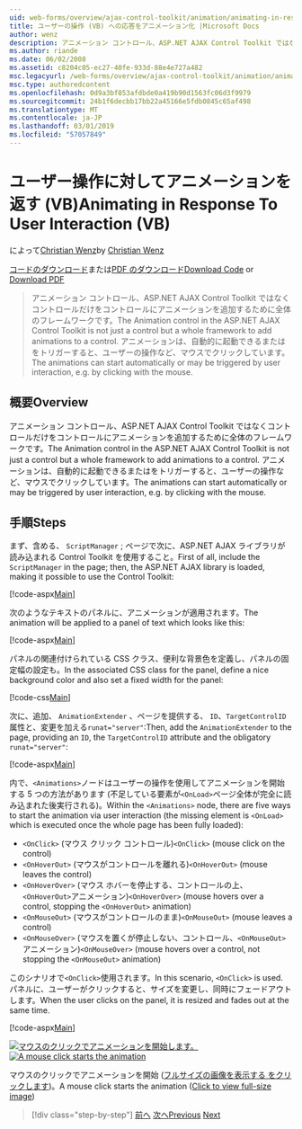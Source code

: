 ```yaml
---
uid: web-forms/overview/ajax-control-toolkit/animation/animating-in-response-to-user-interaction-vb
title: ユーザーの操作 (VB) への応答をアニメーション化 |Microsoft Docs
author: wenz
description: アニメーション コントロール、ASP.NET AJAX Control Toolkit ではなくコントロールだけをコントロールにアニメーションを追加するために全体のフレームワークです。 アニメーションが星できます.
ms.author: riande
ms.date: 06/02/2008
ms.assetid: c8204c05-ec27-40fe-933d-88e4e727a482
msc.legacyurl: /web-forms/overview/ajax-control-toolkit/animation/animating-in-response-to-user-interaction-vb
msc.type: authoredcontent
ms.openlocfilehash: 0d9a3bf853afdbde0a419b90d1563fc06d3f9979
ms.sourcegitcommit: 24b1f6decbb17bb22a45166e5fdb0845c65af498
ms.translationtype: MT
ms.contentlocale: ja-JP
ms.lasthandoff: 03/01/2019
ms.locfileid: "57057849"
---
```

<a name="animating-in-response-to-user-interaction-vb"></a><span data-ttu-id="17857-104">ユーザー操作に対してアニメーションを返す (VB)</span><span class="sxs-lookup"><span data-stu-id="17857-104">Animating in Response To User Interaction (VB)</span></span>
====================
<span data-ttu-id="17857-105">によって[Christian Wenz](https://github.com/wenz)</span><span class="sxs-lookup"><span data-stu-id="17857-105">by [Christian Wenz](https://github.com/wenz)</span></span>

<span data-ttu-id="17857-106">[コードのダウンロード](http://download.microsoft.com/download/f/9/a/f9a26acd-8df4-4484-8a18-199e4598f411/Animation6.vb.zip)または[PDF のダウンロード](http://download.microsoft.com/download/6/7/1/6718d452-ff89-4d3f-a90e-c74ec2d636a3/animation6VB.pdf)</span><span class="sxs-lookup"><span data-stu-id="17857-106">[Download Code](http://download.microsoft.com/download/f/9/a/f9a26acd-8df4-4484-8a18-199e4598f411/Animation6.vb.zip) or [Download PDF](http://download.microsoft.com/download/6/7/1/6718d452-ff89-4d3f-a90e-c74ec2d636a3/animation6VB.pdf)</span></span>

> <span data-ttu-id="17857-107">アニメーション コントロール、ASP.NET AJAX Control Toolkit ではなくコントロールだけをコントロールにアニメーションを追加するために全体のフレームワークです。</span><span class="sxs-lookup"><span data-stu-id="17857-107">The Animation control in the ASP.NET AJAX Control Toolkit is not just a control but a whole framework to add animations to a control.</span></span> <span data-ttu-id="17857-108">アニメーションは、自動的に起動できるまたはをトリガーすると、ユーザーの操作など、マウスでクリックしています。</span><span class="sxs-lookup"><span data-stu-id="17857-108">The animations can start automatically or may be triggered by user interaction, e.g. by clicking with the mouse.</span></span>


## <a name="overview"></a><span data-ttu-id="17857-109">概要</span><span class="sxs-lookup"><span data-stu-id="17857-109">Overview</span></span>

<span data-ttu-id="17857-110">アニメーション コントロール、ASP.NET AJAX Control Toolkit ではなくコントロールだけをコントロールにアニメーションを追加するために全体のフレームワークです。</span><span class="sxs-lookup"><span data-stu-id="17857-110">The Animation control in the ASP.NET AJAX Control Toolkit is not just a control but a whole framework to add animations to a control.</span></span> <span data-ttu-id="17857-111">アニメーションは、自動的に起動できるまたはをトリガーすると、ユーザーの操作など、マウスでクリックしています。</span><span class="sxs-lookup"><span data-stu-id="17857-111">The animations can start automatically or may be triggered by user interaction, e.g. by clicking with the mouse.</span></span>

## <a name="steps"></a><span data-ttu-id="17857-112">手順</span><span class="sxs-lookup"><span data-stu-id="17857-112">Steps</span></span>

<span data-ttu-id="17857-113">まず、含める、 `ScriptManager` ; ページで次に、ASP.NET AJAX ライブラリが読み込まれる Control Toolkit を使用すること。</span><span class="sxs-lookup"><span data-stu-id="17857-113">First of all, include the `ScriptManager` in the page; then, the ASP.NET AJAX library is loaded, making it possible to use the Control Toolkit:</span></span>

[!code-aspx[Main](animating-in-response-to-user-interaction-vb/samples/sample1.aspx)]

<span data-ttu-id="17857-114">次のようなテキストのパネルに、アニメーションが適用されます。</span><span class="sxs-lookup"><span data-stu-id="17857-114">The animation will be applied to a panel of text which looks like this:</span></span>

[!code-aspx[Main](animating-in-response-to-user-interaction-vb/samples/sample2.aspx)]

<span data-ttu-id="17857-115">パネルの関連付けられている CSS クラス、便利な背景色を定義し、パネルの固定幅の設定も。</span><span class="sxs-lookup"><span data-stu-id="17857-115">In the associated CSS class for the panel, define a nice background color and also set a fixed width for the panel:</span></span>

[!code-css[Main](animating-in-response-to-user-interaction-vb/samples/sample3.css)]

<span data-ttu-id="17857-116">次に、追加、 `AnimationExtender` 、ページを提供する、 `ID`、`TargetControlID`属性と、変更を加える`runat="server"`:</span><span class="sxs-lookup"><span data-stu-id="17857-116">Then, add the `AnimationExtender` to the page, providing an `ID`, the `TargetControlID` attribute and the obligatory `runat="server"`:</span></span>

[!code-aspx[Main](animating-in-response-to-user-interaction-vb/samples/sample4.aspx)]

<span data-ttu-id="17857-117">内で、`<Animations>`ノードはユーザーの操作を使用してアニメーションを開始する 5 つの方法があります (不足している要素が`<OnLoad>`ページ全体が完全に読み込まれた後実行される)。</span><span class="sxs-lookup"><span data-stu-id="17857-117">Within the `<Animations>` node, there are five ways to start the animation via user interaction (the missing element is `<OnLoad>` which is executed once the whole page has been fully loaded):</span></span>

- <span data-ttu-id="17857-118">`<OnClick>` (マウス クリック コントロール)</span><span class="sxs-lookup"><span data-stu-id="17857-118">`<OnClick>` (mouse click on the control)</span></span>
- <span data-ttu-id="17857-119">`<OnHoverOut>` (マウスがコントロールを離れる)</span><span class="sxs-lookup"><span data-stu-id="17857-119">`<OnHoverOut>` (mouse leaves the control)</span></span>
- <span data-ttu-id="17857-120">`<OnHoverOver>` (マウス ホバーを停止する、コントロールの上、`<OnHoverOut>`アニメーション)</span><span class="sxs-lookup"><span data-stu-id="17857-120">`<OnHoverOver>` (mouse hovers over a control, stopping the `<OnHoverOut>` animation)</span></span>
- <span data-ttu-id="17857-121">`<OnMouseOut>` (マウスがコントロールのまま)</span><span class="sxs-lookup"><span data-stu-id="17857-121">`<OnMouseOut>` (mouse leaves a control)</span></span>
- <span data-ttu-id="17857-122">`<OnMouseOver>` (マウスを置くが停止しない、コントロール、`<OnMouseOut>`アニメーション)</span><span class="sxs-lookup"><span data-stu-id="17857-122">`<OnMouseOver>` (mouse hovers over a control, not stopping the `<OnMouseOut>` animation)</span></span>

<span data-ttu-id="17857-123">このシナリオで`<OnClick>`使用されます。</span><span class="sxs-lookup"><span data-stu-id="17857-123">In this scenario, `<OnClick>` is used.</span></span> <span data-ttu-id="17857-124">パネルに、ユーザーがクリックすると、サイズを変更し、同時にフェードアウトします。</span><span class="sxs-lookup"><span data-stu-id="17857-124">When the user clicks on the panel, it is resized and fades out at the same time.</span></span>

[!code-aspx[Main](animating-in-response-to-user-interaction-vb/samples/sample5.aspx)]


<span data-ttu-id="17857-125">[![マウスのクリックでアニメーションを開始します。](animating-in-response-to-user-interaction-vb/_static/image2.png)](animating-in-response-to-user-interaction-vb/_static/image1.png)</span><span class="sxs-lookup"><span data-stu-id="17857-125">[![A mouse click starts the animation](animating-in-response-to-user-interaction-vb/_static/image2.png)](animating-in-response-to-user-interaction-vb/_static/image1.png)</span></span>

<span data-ttu-id="17857-126">マウスのクリックでアニメーションを開始 ([フルサイズの画像を表示する をクリックします](animating-in-response-to-user-interaction-vb/_static/image3.png))。</span><span class="sxs-lookup"><span data-stu-id="17857-126">A mouse click starts the animation ([Click to view full-size image](animating-in-response-to-user-interaction-vb/_static/image3.png))</span></span>

> [!div class="step-by-step"]
> <span data-ttu-id="17857-127">[前へ](picking-one-animation-out-of-a-list-vb.md)
> [次へ](disabling-actions-during-animation-vb.md)</span><span class="sxs-lookup"><span data-stu-id="17857-127">[Previous](picking-one-animation-out-of-a-list-vb.md)
[Next](disabling-actions-during-animation-vb.md)</span></span>
